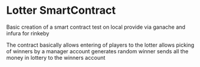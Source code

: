 # Lotter SmartContract
Basic creation of a smart contract test on local provide via ganache and infura for rinkeby

The contract basically 
 allows entering of players to the lotter
 allows picking of winners by a manager account
 generates random winner
 sends all the money in lottery to the winners account
